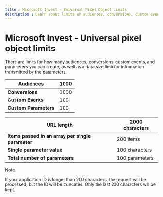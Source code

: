 ```yaml
---
title : Microsoft Invest - Universal Pixel Object Limits
description : Learn about limits on audiences, conversions, custom events, and parameters you can create, as well as a data size limit for information transmitted by the parameters.
---
```



#  Microsoft Invest - Universal pixel object limits

There are limits for how many audiences, conversions, custom events, and
parameters you can create, as well as a data size limit for information
transmitted by the parameters.

| Audiences | 1000 |
|---|---|
| **Conversions** | 1000 |
| **Custom Events** | 100 |
| **Custom Parameters** | 100 |


| URL length | 2000 characters |
|---|---|
| **Items passed in an array per single parameter** | 200 items |
| **Single parameter value** | 100 characters |
| **Total number of parameters** | 100 parameters |

> [!NOTE]
> If your application ID is longer than 200 characters, the request will be processed, but the ID will be truncated. Only the last 200 characters will be kept.
